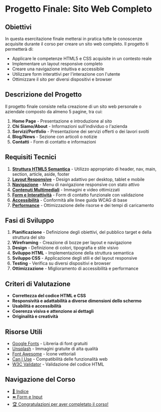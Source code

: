 # Progetto Finale: Sito Web Completo

## Obiettivi

In questa esercitazione finale metterai in pratica tutte le conoscenze acquisite durante il corso per creare un sito web completo. Il progetto ti permetterà di:

- Applicare le competenze HTML5 e CSS acquisite in un contesto reale
- Implementare un layout responsive completo
- Creare una navigazione intuitiva e accessibile
- Utilizzare form interattivi per l'interazione con l'utente
- Ottimizzare il sito per diversi dispositivi e browser

## Descrizione del Progetto

Il progetto finale consiste nella creazione di un sito web personale o aziendale composto da almeno 5 pagine, tra cui:

1. **Home Page** - Presentazione e introduzione al sito
2. **Chi Siamo/About** - Informazioni sull'individuo o l'azienda
3. **Servizi/Portfolio** - Presentazione dei servizi offerti o dei lavori svolti
4. **Blog/News** - Sezione con articoli o notizie
5. **Contatti** - Form di contatto e informazioni

## Requisiti Tecnici

1. [**Struttura HTML5 Semantica**](./01-StrutturaSemantica.md) - Utilizzo appropriato di header, nav, main, section, article, aside, footer
2. [**Layout Responsive**](./02-LayoutResponsive.md) - Design adattivo per desktop, tablet e mobile
3. [**Navigazione**](./03-Navigazione.md) - Menu di navigazione responsive con stato attivo
4. [**Contenuti Multimediali**](./04-ContenutiMultimediali.md) - Immagini e video ottimizzati
5. [**Form e Interattività**](./05-FormInterattività.md) - Form di contatto funzionale con validazione
6. [**Accessibilità**](./06-Accessibilità.md) - Conformità alle linee guida WCAG di base
7. [**Performance**](./07-Performance.md) - Ottimizzazione delle risorse e dei tempi di caricamento

## Fasi di Sviluppo

1. **Pianificazione** - Definizione degli obiettivi, del pubblico target e della struttura del sito
2. **Wireframing** - Creazione di bozze per layout e navigazione
3. **Design** - Definizione di colori, tipografia e stile visivo
4. **Sviluppo HTML** - Implementazione della struttura semantica
5. **Sviluppo CSS** - Applicazione degli stili e del layout responsive
6. **Testing** - Verifica su diversi dispositivi e browser
7. **Ottimizzazione** - Miglioramento di accessibilità e performance

## Criteri di Valutazione

- **Correttezza del codice HTML e CSS**
- **Responsività e adattabilità a diverse dimensioni dello schermo**
- **Usabilità e accessibilità**
- **Coerenza visiva e attenzione ai dettagli**
- **Originalità e creatività**

## Risorse Utili

- [Google Fonts](https://fonts.google.com/) - Libreria di font gratuiti
- [Unsplash](https://unsplash.com/) - Immagini gratuite di alta qualità
- [Font Awesome](https://fontawesome.com/) - Icone vettoriali
- [Can I Use](https://caniuse.com/) - Compatibilità delle funzionalità web
- [W3C Validator](https://validator.w3.org/) - Validazione del codice HTML

## Navigazione del Corso
- [📑 Indice](../README.md)
- [⬅️ Form e Input](../07-FormInput/README.md)
- [🏆 Congratulazioni per aver completato il corso!](../README.md)